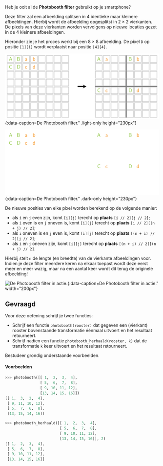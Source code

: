 Heb je ooit al de **Photobooth filter** gebruikt op je smartphone? 

Deze filter zal een afbeelding splitsen in 4 identieke maar kleinere afbeeldingen. Hierbij wordt de afbeelding opgesplitst in 2 × 2 vierkanten. De pixels van deze vierkanten worden vervolgens op nieuwe locaties gezet in de 4 kleinere afbeeldingen.

Hieronder zie je het proces werkt bij een 8 × 8 afbeelding. De pixel `D` op positie `[1][1]` wordt verplaatst naar positie `[4][4]`.

![De Photobooth filter.](media/image.png "De Photobooth filter."){:data-caption=De Photobooth filter." .light-only height="230px"}

![De Photobooth filter.](media/image_dark.png "De Photobooth filter."){:data-caption=De Photobooth filter." .dark-only height="230px"}

De nieuwe posities van elke pixel worden berekend op de volgende manier:

- als `i` en `j` even zijn, komt `[i][j]` terecht op **plaats** `[i // 2][j // 2]`;
- als `i` even is en `j` oneven is, komt `[i][j]` terecht op **plaats** `[i // 2][(n + j) // 2]`;
- als `i` oneven is en `j` even is, komt `[i][j]` terecht op **plaats** `[(n + i) // 2][j // 2]`;
- als `i` en `j` oneven zijn, komt `[i][j]` terecht op **plaats** `[(n + i) // 2][(n + j) // 2]`.

Hierbij stelt `n` de lengte (en breedte) van de vierkante afbeeldingen voor. Indien je deze filter meerdere keren na elkaar toepast wordt deze eerst meer en meer wazig, maar na een aantal keer wordt dit terug de originele afbeelding!

![De Photobooth filter in actie.](media/judith_anim.png "De Photobooth filter in actie."){:data-caption=De Photobooth filter in actie."  width="200px"}

## Gevraagd

Voor deze oefening schrijf je twee functies:

- Schrijf een functie `photobooth(rooster)` dat gegeven een (vierkant) rooster bovenstaande transformatie éénmaal uitvoert en het resultaat retourneert.
- Schrijf nadien een functie `photobooth_herhaald(rooster, k)` dat de transformatie `k` keer uitvoert en het resultaat retourneert.

Bestudeer grondig onderstaande voorbeelden.

#### Voorbeelden

```python
>>> photobooth([[ 1,  2,  3,  4],
                [ 5,  6,  7,  8],
                [ 9, 10, 11, 12],
                [13, 14, 15, 16]])
[[ 1,  3,  2,  4],
 [ 9, 11, 10, 12],
 [ 5,  7,  6,  8],
 [13, 15, 14, 16]]
```

```python
>>> photobooth_herhaald([[ 1,  2,  3,  4],
                         [ 5,  6,  7,  8],
                         [ 9, 10, 11, 12],
                         [13, 14, 15, 16]], 2)
[[ 1,  2,  3,  4],
 [ 5,  6,  7,  8],
 [ 9, 10, 11, 12],
 [13, 14, 15, 16]]
```
